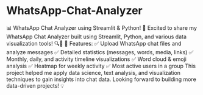 # WhatsApp-Chat-Analyzer
📊 WhatsApp Chat Analyzer using Streamlit & Python! 🚀
Excited to share my WhatsApp Chat Analyzer built using Streamlit, Python, and various data visualization tools! 🔍💬
🔹 Features: ✅ Upload WhatsApp chat files and analyze messages
 ✅ Detailed statistics (messages, words, media, links)
 ✅ Monthly, daily, and activity timeline visualizations
 ✅ Word cloud & emoji analysis
 ✅ Heatmap for weekly activity
 ✅ Most active users in a group
This project helped me apply data science, text analysis, and visualization techniques to gain insights into chat data. Looking forward to building more data-driven projects! 💡
